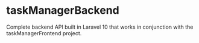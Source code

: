 # taskManagerBackend
Complete backend API built in Laravel 10 that works in conjunction with the taskManagerFrontend project.
